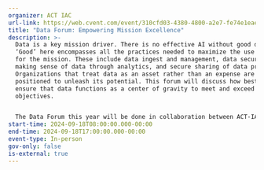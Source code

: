 ```yaml
---
organizer: ACT IAC
url-link: https://web.cvent.com/event/310cfd03-4380-4800-a2e7-fe74e1eae8da/summary
title: "Data Forum: Empowering Mission Excellence"
description: >-
  Data is a key mission driver. There is no effective AI without good data.
  ‘Good’ here encompasses all the practices needed to maximize the use of data
  for the mission. These include data ingest and management, data security,
  making sense of data through analytics, and secure sharing of data products.
  Organizations that treat data as an asset rather than an expense are best
  positioned to unleash its potential. This forum will discuss how best to
  ensure that data functions as a center of gravity to meet and exceed mission
  objectives.


  The Data Forum this year will be done in collaboration between ACT-IAC and the Data Foundation.
start-time: 2024-09-18T08:00:00.000-00:00
end-time: 2024-09-18T17:00:00.000-00:00
event-type: In-person
gov-only: false
is-external: true
---
```

